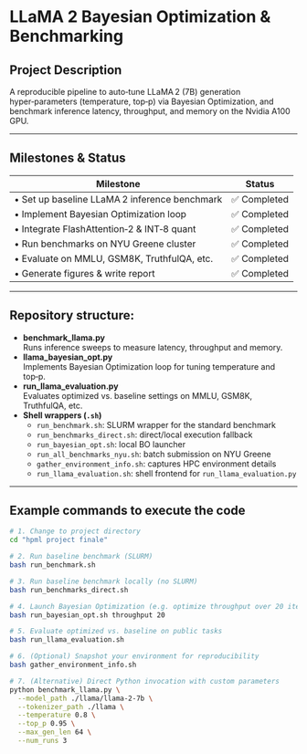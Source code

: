 # LLaMA 2 Bayesian Optimization & Benchmarking

## Project Description
A reproducible pipeline to auto‑tune LLaMA 2 (7B) generation hyper‑parameters (temperature, top‑p) via Bayesian Optimization, and benchmark inference latency, throughput, and memory on the Nvidia A100 GPU.

---

## Milestones & Status

| Milestone                                      | Status      |
|------------------------------------------------|-------------|
| • Set up baseline LLaMA 2 inference benchmark  | ✅ Completed |
| • Implement Bayesian Optimization loop         | ✅ Completed |
| • Integrate FlashAttention‑2 & INT‑8 quant      | ✅ Completed |
| • Run benchmarks on NYU Greene cluster         | ✅ Completed |
| • Evaluate on MMLU, GSM8K, TruthfulQA, etc.    | ✅ Completed |
| • Generate figures & write report              | ✅ Completed |

---

## Repository structure:
- **benchmark_llama.py**  
  Runs inference sweeps to measure latency, throughput and memory.
- **llama_bayesian_opt.py**  
  Implements Bayesian Optimization loop for tuning temperature and top‑p.
- **run_llama_evaluation.py**  
  Evaluates optimized vs. baseline settings on MMLU, GSM8K, TruthfulQA, etc.
- **Shell wrappers (`.sh`)**  
  - `run_benchmark.sh`: SLURM wrapper for the standard benchmark  
  - `run_benchmarks_direct.sh`: direct/local execution fallback  
  - `run_bayesian_opt.sh`: local BO launcher  
  - `run_all_benchmarks_nyu.sh`: batch submission on NYU Greene  
  - `gather_environment_info.sh`: captures HPC environment details  
  - `run_llama_evaluation.sh`: shell frontend for `run_llama_evaluation.py`


---

## Example commands to execute the code

```bash
# 1. Change to project directory
cd "hpml project finale"

# 2. Run baseline benchmark (SLURM)
bash run_benchmark.sh

# 3. Run baseline benchmark locally (no SLURM)
bash run_benchmarks_direct.sh

# 4. Launch Bayesian Optimization (e.g. optimize throughput over 20 iterations)
bash run_bayesian_opt.sh throughput 20

# 5. Evaluate optimized vs. baseline on public tasks
bash run_llama_evaluation.sh

# 6. (Optional) Snapshot your environment for reproducibility
bash gather_environment_info.sh

# 7. (Alternative) Direct Python invocation with custom parameters
python benchmark_llama.py \
  --model_path ./llama/llama-2-7b \
  --tokenizer_path ./llama \
  --temperature 0.8 \
  --top_p 0.95 \
  --max_gen_len 64 \
  --num_runs 3



